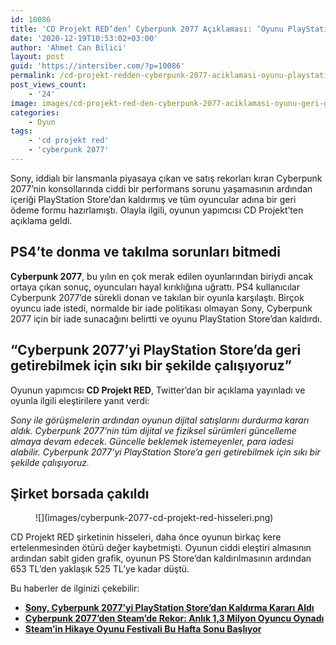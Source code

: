 ```yaml
---
id: 10086
title: 'CD Projekt RED’den’ Cyberpunk 2077 Açıklaması: ‘Oyunu PlayStation Store’a Geri Getirebilmek İçin Çalışıyoruz’'
date: '2020-12-19T10:53:02+03:00'
author: 'Ahmet Can Bilici'
layout: post
guid: 'https://intersiber.com/?p=10086'
permalink: /cd-projekt-redden-cyberpunk-2077-aciklamasi-oyunu-playstation-storea-geri-getirebilmek-icin-calisiyoruz/
post_views_count:
    - '24'
image: images/cd-projekt-red-den-cyberpunk-2077-aciklamasi-oyunu-geri-getirmek-icin-calisiyoruz.jpg
categories:
    - Oyun
tags:
    - 'cd projekt red'
    - 'cyberpunk 2077'
---
```


Sony, iddialı bir lansmanla piyasaya çıkan ve satış rekorları kıran Cyberpunk 2077’nin konsollarında ciddi bir performans sorunu yaşamasının ardından içeriği PlayStation Store’dan kaldırmış ve tüm oyuncular adına bir geri ödeme formu hazırlamıştı. Olayla ilgili, oyunun yapımcısı CD Projekt’ten açıklama geldi.

## PS4’te donma ve takılma sorunları bitmedi

**Cyberpunk 2077**, bu yılın en çok merak edilen oyunlarından biriydi ancak ortaya çıkan sonuç, oyuncuları hayal kırıklığına uğrattı. PS4 kullanıcılar Cyberpunk 2077’de sürekli donan ve takılan bir oyunla karşılaştı. Birçok oyuncu iade istedi, normalde bir iade politikası olmayan Sony, Cyberpunk 2077 için bir iade sunacağını belirtti ve oyunu PlayStation Store’dan kaldırdı.

## “Cyberpunk 2077’yi PlayStation Store’da geri getirebilmek için sıkı bir şekilde çalışıyoruz”

Oyunun yapımcısı **CD Projekt RED**, Twitter’dan bir açıklama yayınladı ve oyunla ilgili eleştirilere yanıt verdi:

*Sony ile görüşmelerin ardından oyunun dijital satışlarını durdurma kararı aldık. Cyberpunk 2077’nin tüm dijital ve fiziksel sürümleri güncelleme almaya devam edecek. Güncelle beklemek istemeyenler, para iadesi alabilir. Cyberpunk 2077’yi PlayStation Store’a geri getirebilmek için sıkı bir şekilde çalışıyoruz.*

## Şirket borsada çakıldı

<figure class="wp-block-image size-large">![](images/cyberpunk-2077-cd-projekt-red-hisseleri.png)</figure>CD Projekt RED şirketinin hisseleri, daha önce oyunun birkaç kere ertelenmesinden ötürü değer kaybetmişti. Oyunun ciddi eleştiri almasının ardından sabit giden grafik, oyunun PS Store’dan kaldırılmasının ardından 653 TL’den yaklaşık 525 TL’ye kadar düştü.

Bu haberler de ilginizi çekebilir:

- **[Sony, Cyberpunk 2077’yi PlayStation Store’dan Kaldırma Kararı Aldı](https://intersiber.com/sony-cyberpunk-2077yi-playstation-storedan-kaldirma-karari-aldi/)**
- **[Cyberpunk 2077’den Steam’de Rekor: Anlık 1,3 Milyon Oyuncu Oynadı](https://intersiber.com/cyberpunk-2077den-steamde-rekor-anlik-13-milyon-oyuncu-oynadi/)**
- **[Steam’in Hikaye Oyunu Festivali Bu Hafta Sonu Başlıyor](https://intersiber.com/steamin-hikaye-oyunu-festivali-bu-hafta-sonu-basliyor/)**